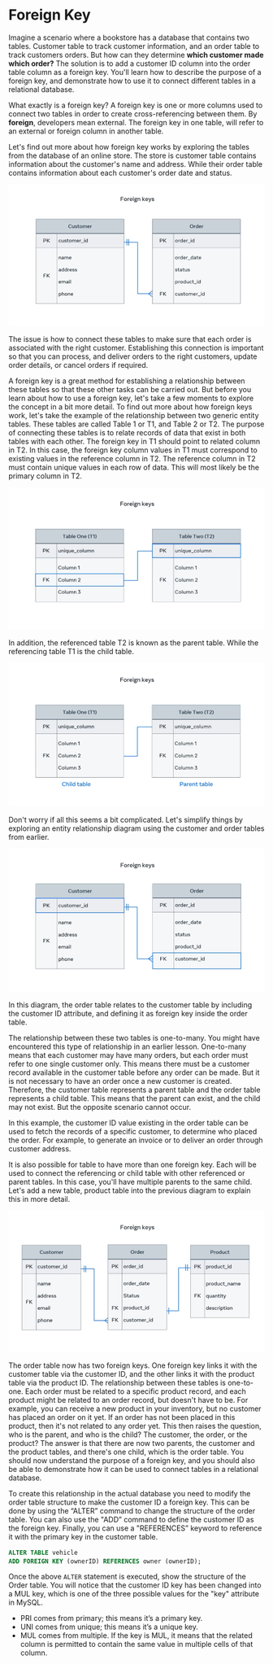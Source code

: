 # Foreign Key

Imagine a scenario where a bookstore has a database that contains two tables. Customer table to track customer information, and an order table to track customers orders. But how can they determine **which customer made which order?** The solution is to add a customer ID column into the order table column as a foreign key. You'll learn how to describe the purpose of a foreign key, and demonstrate how to use it to connect different tables in a relational database.

What exactly is a foreign key? A foreign key is one or more columns used to connect two tables in order to create cross-referencing between them. By **foreign**, developers mean external. The foreign key in one table, will refer to an external or foreign column in another table.

Let's find out more about how foreign key works by exploring the tables from the database of an online store. The store is customer table contains information about the customer's name and address. While their order table contains information about each customer's order date and status.

<img alt="image" src="img_001.png" width="100%" height="50%"/>

The issue is how to connect these tables to make sure that each order is associated with the right customer. Establishing this connection is important so that you can process, and deliver orders to the right customers, update order details, or cancel orders if required.

A foreign key is a great method for establishing a relationship between these tables so that these other tasks can be carried out. But before you learn about how to use a foreign key, let's take a few moments to explore the concept in a bit more detail. To find out more about how foreign keys work, let's take the example of the relationship between two generic entity tables. These tables are called Table 1 or T1, and Table 2 or T2. The purpose of connecting these tables is to relate records of data that exist in both tables with each other. The foreign key in T1 should point to related column in T2. In this case, the foreign key column values in T1 must correspond to existing values in the reference column in T2. The reference column in T2 must contain unique values in each row of data. This will most likely be the primary column in T2.

<img alt="image" src="img_002.png" width="100%" height="50%"/>

In addition, the referenced table T2 is known as the parent table. While the referencing table T1 is the child table.

<img alt="image" src="img_003.png" width="100%" height="50%"/>

Don't worry if all this seems a bit complicated. Let's simplify things by exploring an entity relationship diagram using the customer and order tables from earlier.

<img alt="image" src="img_004.png" width="100%" height="50%"/>

In this diagram, the order table relates to the customer table by including the customer ID attribute, and defining it as foreign key inside the order table.

The relationship between these two tables is one-to-many. You might have encountered this type of relationship in an earlier lesson. One-to-many means that each customer may have many orders, but each order must refer to one single customer only. This means there must be a customer record available in the customer table before any order can be made. But it is not necessary to have an order once a new customer is created. Therefore, the customer table represents a parent table and the order table represents a child table. This means that the parent can exist, and the child may not exist. But the opposite scenario cannot occur.

In this example, the customer ID value existing in the order table can be used to fetch the records of a specific customer, to determine who placed the order. For example, to generate an invoice or to deliver an order through customer address.

It is also possible for table to have more than one foreign key. Each will be used to connect the referencing or child table with other referenced or parent tables. In this case, you'll have multiple parents to the same child. Let's add a new table, product table into the previous diagram to explain this in more detail.

<img alt="image" src="img_005.png" width="100%" height="50%"/>

The order table now has two foreign keys. One foreign key links it with the customer table via the customer ID, and the other links it with the product table via the product ID. The relationship between these tables is one-to-one. Each order must be related to a specific product record, and each product might be related to an order record, but doesn't have to be. For example, you can receive a new product in your inventory, but no customer has placed an order on it yet. If an order has not been placed in this product, then it's not related to any order yet. This then raises the question, who is the parent, and who is the child? The customer, the order, or the product? The answer is that there are now two parents, the customer and the product tables, and there's one child, which is the order table. You should now understand the purpose of a foreign key, and you should also be able to demonstrate how it can be used to connect tables in a relational database.

To create this relationship in the actual database you need to modify the order table structure to make the customer ID a foreign key. This can be done by using the “ALTER” command to change the structure of the order table. You can also use the "ADD” command to define the customer ID as the foreign key. Finally, you can use a "REFERENCES” keyword to reference it with the primary key in the customer table. 


```sql
ALTER TABLE vehicle
ADD FOREIGN KEY (ownerID) REFERENCES owner (ownerID);

```

Once the above `ALTER` statement is executed, show the structure of the Order table. You will notice that the customer ID key has been changed into a MUL key, which is one of the three possible values for the "key" attribute in MySQL.

   + PRI comes from primary; this means it’s a primary key. 
   + UNI comes from unique; this means it’s a unique key. 
   + MUL comes from multiple. If the key is MUL, it means that the related column is permitted to contain the same value in multiple cells of that column.
